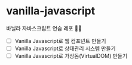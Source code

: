 # vanilla-javascript

바닐라 자바스크립트 연습 레포 🏄‍♀️

- [ ] Vanilla Javascript로 웹 컴포넌트 만들기
- [ ] Vanilla Javascript로 상태관리 시스템 만들기
- [ ] Vanilla Javascript로 가상돔(VirtualDOM) 만들기
